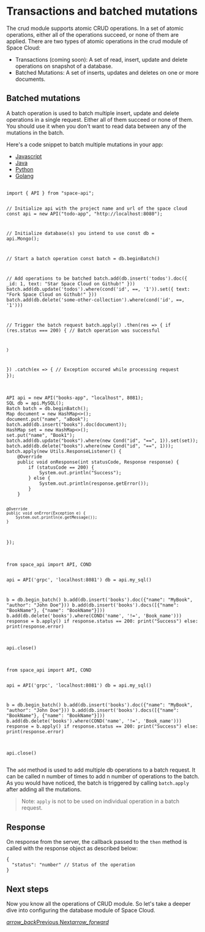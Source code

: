 # Transactions and batched mutations

The crud module supports atomic CRUD operations. In a set of atomic operations, either all of the operations succeed, or none of them are applied. There are two types of atomic operations in the crud module of Space Cloud:

- Transactions (coming soon): A set of read, insert, update and delete operations on snapshot of a database.
- Batched Mutations: A set of inserts, updates and deletes on one or more documents.

## Batched mutations
A batch operation is used to batch multiple insert, update and delete operations in a single request. Either all of them succeed or none of them. You should use it when you don't want to read data between any of the mutations in the batch.

Here's a code snippet to batch multiple mutations in your app:

<div class="row tabs-wrapper">
  <div class="col s12" style="padding:0">
    <ul class="tabs">
      <li class="tab col s2"><a class="active" href="#batch-js">Javascript</a></li>
      <li class="tab col s2"><a href="#batch-java">Java</a></li>
      <li class="tab col s2"><a href="#batch-python">Python</a></li>
      <li class="tab col s2"><a href="#batch-golang">Golang</a></li>
    </ul>
  </div>
  <div id="batch-js" class="col s12" style="padding:0">
    <pre>
      <code class="javascript">
import { API } from "space-api";

// Initialize api with the project name and url of the space cloud
const api = new API("todo-app", "http://localhost:8080");

// Initialize database(s) you intend to use
const db = api.Mongo();

// Start a batch operation
const batch = db.beginBatch()

// Add operations to be batched
batch.add(db.insert('todos').doc({ _id: 1, text: "Star Space Cloud on Github!" }))
batch.add(db.update('todos').where(cond('id', ==, '1')).set({ text: "Fork Space Cloud on Github!" }))
batch.add(db.delete('some-other-collection').where(cond('id', ==, '1')))

// Trigger the batch request
batch.apply()
  .then(res => {
    if (res.status === 200) {
      // Batch operation was successful

    }
  })
  .catch(ex => {
    // Exception occured while processing request
  });
    </code>
</pre>
  </div>
  <div id="batch-java" class="col s12" style="padding:0">
    <pre>
      <code class="java">
API api = new API("books-app", "localhost", 8081);
SQL db = api.MySQL();
Batch batch = db.beginBatch();
Map<String, String> document = new HashMap<>();
document.put("name", "aBook");
batch.add(db.insert("books").doc(document));
HashMap<String, Object> set = new HashMap<>();
set.put("name", "Book1");
batch.add(db.update("books").where(new Cond("id", "==", 1)).set(set));
batch.add(db.delete("books").where(new Cond("id", "==", 1)));
batch.apply(new Utils.ResponseListener() {
    @Override
    public void onResponse(int statusCode, Response response) {
        if (statusCode == 200) {
            System.out.println("Success");
        } else {
            System.out.println(response.getError());
        }
    }

    @Override
    public void onError(Exception e) {
        System.out.println(e.getMessage());
    }
});
      </code>
    </pre>
  </div>
 <div id="batch-python" class="col s12" style="padding:0">
    <pre>
      <code class="python">
from space_api import API, COND

api = API('grpc', 'localhost:8081')
db = api.my_sql()

b = db.begin_batch()
b.add(db.insert('books').doc({"name": "MyBook", "author": "John Doe"}))
b.add(db.insert('books').docs([{"name": "BookName"}, {"name": "BookName"}]))
b.add(db.delete('books').where(COND('name', '!=', 'Book_name')))
response = b.apply()
if response.status == 200:
  print("Success")
else:
  print(response.error)

api.close()
      </code>
    </pre>
  </div>
  <div id="batch-golang" class="col s12" style="padding:0">
    <pre>
      <code class="golang">
from space_api import API, COND

api = API('grpc', 'localhost:8081')
db = api.my_sql()

b = db.begin_batch()
b.add(db.insert('books').doc({"name": "MyBook", "author": "John Doe"}))
b.add(db.insert('books').docs([{"name": "BookName"}, {"name": "BookName"}]))
b.add(db.delete('books').where(COND('name', '!=', 'Book_name')))
response = b.apply()
if response.status == 200:
  print("Success")
else:
  print(response.error)

api.close()
      </code>
    </pre>
  </div>
</div>

The `add` method is used to add multiple db operations to a batch request. It can be called n number of times to add n number of operations to the batch. As you would have noticed, the batch is triggered by calling `batch.apply` after adding all the mutations. 

> Note: `apply` is not to be used on individual operation in a batch request.

## Response

On response from the server, the callback passed to the `then` method is called with the response object as described below:

```
{
  "status": "number" // Status of the operation
}
```

## Next steps

Now you know all the operations of CRUD module. So let's take a deeper dive into configuring the database module of Space Cloud.

<div class="btns-wrapper">
  <a href="/docs/database/delete" class="waves-effect waves-light btn primary-btn-border btn-small">
    <i class="material-icons btn-with-icon">arrow_back</i>Previous
  </a>
  <a href="/docs/database/config" class="waves-effect waves-light btn primary-btn-fill btn-small">
    Next<i class="material-icons btn-with-icon">arrow_forward</i>
  </a>
</div>

